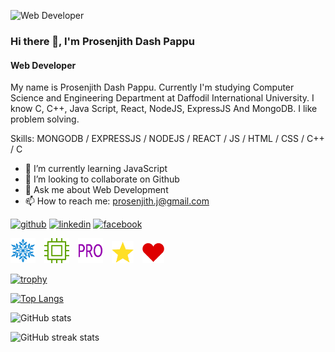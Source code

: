 ![Web Developer](https://media.licdn.com/dms/image/C4E16AQGWiCD_fgPBXQ/profile-displaybackgroundimage-shrink_350_1400/0/1663778557021?e=1709164800&v=beta&t=mah5DU4onvSkfXPTlZ2Z5oSWSxOixbDjZsP8DN9363o)

### Hi there 👋, I'm Prosenjith Dash Pappu
#### Web Developer

My name is  Prosenjith Dash Pappu. Currently I'm studying Computer Science and Engineering Department at Daffodil International University. I know C, C++, Java Script, React, NodeJS, ExpressJS And MongoDB. I like problem solving.

Skills: MONGODB / EXPRESSJS / NODEJS / REACT / JS / HTML / CSS / C++ / C

- 🌱 I’m currently learning JavaScript 
- 👯 I’m looking to collaborate on Github 
- 💬 Ask me about Web Development 
- 📫 How to reach me: prosenjith.j@gmail.com 


[<img src='https://cdn.jsdelivr.net/npm/simple-icons@3.0.1/icons/github.svg' alt='github' height='40'>](https://github.com/prosenjithdash)  [<img src='https://cdn.jsdelivr.net/npm/simple-icons@3.0.1/icons/linkedin.svg' alt='linkedin' height='40'>](https://www.linkedin.com/in/https://www.linkedin.com/in/prosenjith-dash-pappu-039418251//)  [<img src='https://cdn.jsdelivr.net/npm/simple-icons@3.0.1/icons/facebook.svg' alt='facebook' height='40'>](https://www.facebook.com/prosenjithdash.pappu.3/)  

<a href='https://archiveprogram.github.com/'><img src='https://raw.githubusercontent.com/acervenky/animated-github-badges/master/assets/acbadge.gif' width='40' height='40'></a> <a href='https://docs.github.com/en/developers'><img src='https://raw.githubusercontent.com/acervenky/animated-github-badges/master/assets/devbadge.gif' width='40' height='40'></a> <a href='https://github.com/pricing'><img src='https://raw.githubusercontent.com/acervenky/animated-github-badges/master/assets/pro.gif' width='40' height='40'></a> <a href='https://stars.github.com/'><img src='https://raw.githubusercontent.com/acervenky/animated-github-badges/master/assets/starbadge.gif' width='35' height='35'></a> <a href='https://docs.github.com/en/github/supporting-the-open-source-community-with-github-sponsors'><img src='https://raw.githubusercontent.com/acervenky/animated-github-badges/master/assets/sponsorbadge.gif' width='35' height='35'></a> 

[![trophy](https://github-profile-trophy.vercel.app/?username=prosenjithdash)](https://github.com/ryo-ma/github-profile-trophy)

[![Top Langs](https://github-readme-stats.vercel.app/api/top-langs/?username=prosenjithdash)](https://github.com/anuraghazra/github-readme-stats)

![GitHub stats](https://github-readme-stats.vercel.app/api?username=prosenjithdash&show_icons=true&count_private=true)  

![GitHub streak stats](https://streak-stats.demolab.com/?user=prosenjithdash)  



